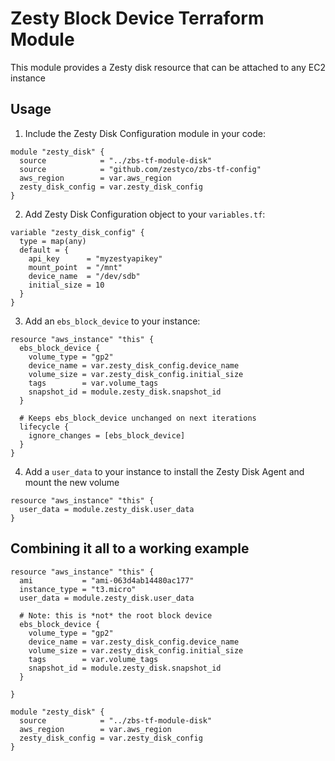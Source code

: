 # Zesty Block Device Terraform Module
This module provides a Zesty disk resource that can be attached to any EC2 instance

## Usage

1. Include the Zesty Disk Configuration module in your code:
```hcl
module "zesty_disk" {
  source            = "../zbs-tf-module-disk"
  source            = "github.com/zestyco/zbs-tf-config"
  aws_region        = var.aws_region
  zesty_disk_config = var.zesty_disk_config
}
```

2. Add Zesty Disk Configuration object to your `variables.tf`:
```hcl
variable "zesty_disk_config" {
  type = map(any)
  default = {
    api_key      = "myzestyapikey"
    mount_point  = "/mnt"
    device_name  = "/dev/sdb"
    initial_size = 10
  }
}
```

3. Add an `ebs_block_device` to your instance:

```hcl
resource "aws_instance" "this" {
  ebs_block_device {
    volume_type = "gp2"
    device_name = var.zesty_disk_config.device_name
    volume_size = var.zesty_disk_config.initial_size
    tags        = var.volume_tags
    snapshot_id = module.zesty_disk.snapshot_id
  }

  # Keeps ebs_block_device unchanged on next iterations
  lifecycle {
    ignore_changes = [ebs_block_device]
  }
}
```

4. Add a `user_data` to your instance to install the Zesty Disk Agent and mount the new volume
```hcl
resource "aws_instance" "this" {
  user_data = module.zesty_disk.user_data
}
```

## Combining it all to a working example
```hcl
resource "aws_instance" "this" {
  ami           = "ami-063d4ab14480ac177"
  instance_type = "t3.micro"
  user_data = module.zesty_disk.user_data

  # Note: this is *not* the root block device
  ebs_block_device {
    volume_type = "gp2"
    device_name = var.zesty_disk_config.device_name
    volume_size = var.zesty_disk_config.initial_size
    tags        = var.volume_tags
    snapshot_id = module.zesty_disk.snapshot_id
  }

}

module "zesty_disk" {
  source            = "../zbs-tf-module-disk"
  aws_region        = var.aws_region
  zesty_disk_config = var.zesty_disk_config
}
```
